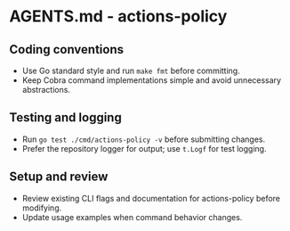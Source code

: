 # AGENTS.md - actions-policy

## Coding conventions

- Use Go standard style and run `make fmt` before committing.
- Keep Cobra command implementations simple and avoid unnecessary abstractions.

## Testing and logging

- Run `go test ./cmd/actions-policy -v` before submitting changes.
- Prefer the repository logger for output; use `t.Logf` for test logging.

## Setup and review

- Review existing CLI flags and documentation for actions-policy before modifying.
- Update usage examples when command behavior changes.

